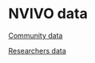 # NVIVO data

[Community data](https://drive.google.com/open?id=1TxONrxiUma4jcwRbl47ihsI603Bl9nKc\&usp=drive_fs)

[Researchers data](https://drive.google.com/open?id=1qhaajgY0Mp_LcB5VDCHoaDGo06GGXYHY\&usp=drive_fs)

